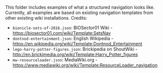 This folder includes examples of what a structured navigation looks like. Currently, all examples are based on existing navigation templates from other existing wiki installations. Credits:

 - `bionicle-sets-of-2016.json`: BIOSector01 Wiki - https://biosector01.com/wiki/Template:SetsNav
 - `dontnod-entertainment.json`: English Wikipedia - https://en.wikipedia.org/wiki/Template:Dontnod_Entertainment
 - `lego-harry-potter-figures.json`: Brickipedia on ShoutWiki - http://en.brickimedia.org/wiki/Template:Harry_Potter_figures
 - `mw-resourceloader.json`: MediaWiki.org - https://www.mediawiki.org/wiki/Template:ResourceLoader_navigation